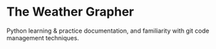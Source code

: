 # The Weather Grapher
Python learning & practice documentation, and familiarity with git code management techniques.
